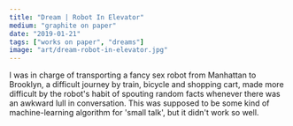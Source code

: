 ```yaml
---
title: "Dream | Robot In Elevator"
medium: "graphite on paper"
date: "2019-01-21"
tags: ["works on paper", "dreams"]
image: "art/dream-robot-in-elevator.jpg"
---
```

I was in charge of transporting a fancy sex robot from Manhattan to Brooklyn, a difficult journey by train, bicycle and shopping cart, made more difficult by the robot's habit of spouting random facts whenever there was an awkward lull in conversation. This was supposed to be some kind of machine-learning algorithm for 'small talk', but it didn't work so well.